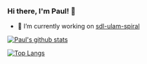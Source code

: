 ### Hi there, I'm Paul! 👋

<!--
**pacna/pacna** is a ✨ _special_ ✨ repository because its `README.md` (this file) appears on your GitHub profile.

Here are some ideas to get you started:

- 🔭 I’m currently working on ...
- 🌱 I’m currently learning ...
- 👯 I’m looking to collaborate on ...
- 🤔 I’m looking for help with ...
- 💬 Ask me about ...
- 📫 How to reach me: ...
- 😄 Pronouns: ...
- ⚡ Fun fact: ...
-->

- 🔭 I’m currently working on [sdl-ulam-spiral](https://github.com/pacna/sdl-ulam-spiral)

[![Paul's github stats](https://github-readme-stats.vercel.app/api?username=pacna&show_icons=true&theme=dracula)](https://github.com/anuraghazra/github-readme-stats)

[![Top Langs](https://github-readme-stats.vercel.app/api/top-langs/?username=pacna&theme=dracula&layout=compact)](https://github.com/anuraghazra/github-readme-stats)
